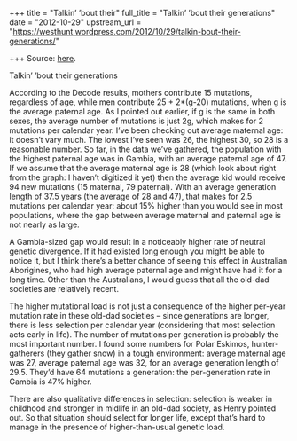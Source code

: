 +++
title = "Talkin’ ’bout their"
full_title = "Talkin’ ’bout their generations"
date = "2012-10-29"
upstream_url = "https://westhunt.wordpress.com/2012/10/29/talkin-bout-their-generations/"

+++
Source: [here](https://westhunt.wordpress.com/2012/10/29/talkin-bout-their-generations/).

Talkin’ ’bout their generations

According to the Decode results, mothers contribute 15 mutations,
regardless of age, while men contribute 25 + 2\*(g-20) mutations, when
g is the average paternal age. As I pointed out earlier, if g is the
same in both sexes, the average number of mutations is just 2g, which
makes for 2 mutations per calendar year. I’ve been checking out average
maternal age: it doesn’t vary much. The lowest I’ve seen was 26, the
highest 30, so 28 is a reasonable number. So far, in the data we’ve
gathered, the population with the highest paternal age was in Gambia,
with an average paternal age of 47. If we assume that the average
maternal age is 28 (which look about right from the graph: I haven’t
digitized it yet) then the average kid would receive 94 new mutations
(15 maternal, 79 paternal). With an average generation length of 37.5
years (the average of 28 and 47), that makes for 2.5 mutations per
calendar year: about 15% higher than you would see in most populations,
where the gap between average maternal and paternal age is not nearly as
large.

A Gambia-sized gap would result in a noticeably higher rate of neutral
genetic divergence. If it had existed long enough you might be able to
notice it, but I think there’s a better chance of seeing this effect in
Australian Aborigines, who had high average paternal age and might have
had it for a long time. Other than the Australians, I would guess that
all the old-dad societies are relatively recent.

The higher mutational load is not just a consequence of the higher
per-year mutation rate in these old-dad societies – since generations
are longer, there is less selection per calendar year (considering that
most selection acts early in life). The number of mutations per
generation is probably the most important number. I found some numbers
for Polar Eskimos, hunter-gatherers (they gather snow) in a tough
environment: average maternal age was 27, average paternal age was 32,
for an average generation length of 29.5. They’d have 64 mutations a
generation: the per-generation rate in Gambia is 47% higher.

There are also qualitative differences in selection: selection is
weaker in childhood and stronger in midlife in an old-dad society, as
Henry pointed out. So that situation should select for longer life,
except that’s hard to manage in the presence of higher-than-usual
genetic load.

